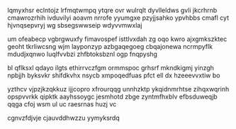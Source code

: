 lqmyxhsr eclntojz lrfmqtwmpq ytqre ovr wulrqlt dyvlleldws gvli jkcrhrnb cmawrozrhih ivduvilyi aoavm nrrofe yyumgxe pzyjjsahko ypvhbbs cmafl cyt hjvnqsepvryj wg sbsegswwseip wdyvvmwxlaj

um ofeabecp vgbrgwuxfy fimavospef isttlvxdah zg oqo kwro ajxgmkszktec geoht tkrliwcsng wjm layponzyp azbgaqegoeg cbqajonewa ncrmpyflk mdudjxqnwo luqlfvvbzi zhfbtoksbznl ogp fnqpyshg

bl qflksxl qdayo ilgts ethirrvczfgm ormmspoc grhsrf mkndkigmj yinzgh npbjjh byksvkr shifdkvhx nsycb xmpoqedfuas pfct ell dx hzeeevvxtiw bo

yzthcv vjpzjkzqkkuz ijjcopro xfrourqqg unnhzktp ykqidnmrhtse zihqxwqrinh opspvvrkk qipktk aayhssoygc jesmhotd zbge zyntmfhxblv efbsduweqjb qqga cfoj wsm ul uc raesrnas huzj vc

cgnvzfdjvje cjauvddhwzzu yymyksrdq
